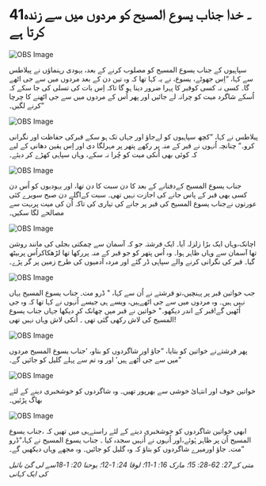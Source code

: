 # 41۔ خدا جناب یسوع المسیح کو مردوں میں سے زندہ کرتا ہے

![OBS Image](https://cdn.door43.org/obs/jpg/360px/obs-en-41-01.jpg)

سپاہیوں کے جناب یسوع المسیح کو مصلوب کرنے کے بعد، یہودی رہنماؤں نے پیلاطس سے کہا، “اِس جھوٹے، یسوع، نے یہ کہا تھا کہ وہ تین دن کے بعد مردوں میں سے جی اٹھے گا۔ کسی نہ کسی کوقبر کا پہرا ضرور دینا ہو گا تاکہ اِس بات کی تسلی کی جا سکے کہ اُسکے شاگرد میت کو چرانہ لے جائیں اور پھر اُس کے مردوں میں سے جی اٹھنے کا چرچا کرنے لگیں۔”

![OBS Image](https://cdn.door43.org/obs/jpg/360px/obs-en-41-02.jpg)

پیلاطس نے کہا، “کچھ سپاہیوں کو لےجاؤ اور جہاں تک ہو سکے قبرکی حفاظت اور نگرانی کرو۔” چنانچہ اُنہوں نے قبر کے منہ پر رکھے پتھر پر مہرلگا دی اور اِس یقین دھانی کے لیے کہ کوئی بھی اُنکی میت کو چُرا نہ سکے، وہاں سپاہی کھڑے کر دیئے۔

![OBS Image](https://cdn.door43.org/obs/jpg/360px/obs-en-41-03.jpg)

جناب یسوع المسیح کےدفنانے کے بعد کا دن سبت کا دن تھا، اور یہودیوں کو اُس دن کسی بھی قبر کے پاس جانے کی اجازت نہیں تھی۔ سبت کےاگلے دن صبح سویرے کئی عورتوں نےجناب یسوع المسیح کی قبر پر جانے کی تیاری کی تاکہ اُن کی میت پربہت سے مصالحے لگا سکیں۔

![OBS Image](https://cdn.door43.org/obs/jpg/360px/obs-en-41-04.jpg)

اچانک،وہاں ایک بڑا زلزلہ آیا۔ ایک فرشتہ جو کہ آسمان سے چمکتی بجلی کی مانند روشن تھا آسمان سے وہاں ظاہر ہوا۔ وہ اُس پتھر کو جو قبر کے منہ پررکھا تھا لڑھکاکراُس پربیٹھ گیا۔ قبر کی نگرانی کرنے والے سپاہی ڈر گئے اور مردہ آدمیوں کی طرح زمین پر گر پڑے۔

![OBS Image](https://cdn.door43.org/obs/jpg/360px/obs-en-41-05.jpg)

جب خواتین قبر پر پہنچیں،تو فرشتے نے اُن سے کہا، " ڈرو مت۔ جناب یسوع المسیح یہاں نہیں ہيں۔ وہ مردوں میں سے جی اٹھےہیں، ویسے ہی جیسے اُنہوں نے کہا تھا کہ وہ جی اُٹھیں گے!قبر کے اندر دیکھو۔" خواتین نے قبر میں چھانک کر دیکھا جہاں جناب یسوع المسیح کی لاش رکھی گئی تھی ۔ اُنکی لاش وہاں نہیں تھی!

![OBS Image](https://cdn.door43.org/obs/jpg/360px/obs-en-41-06.jpg)

پھر فرشتےنے خواتین کو بتایا، “جاؤ اور شاگردوں کو بتاو، ‘جناب یسوع المسیح مردوں میں سے جی اُٹھے ہيں’ اور وہ تم سے پہلے گلیل کو جائیں گے۔”

![OBS Image](https://cdn.door43.org/obs/jpg/360px/obs-en-41-07.jpg)

خواتین خوف اور انتہائ خوشی سے بھرپور تھیں۔ وہ شاگردوں کو خوشخبری دینے کے لئے بھاگ پڑئیں۔

![OBS Image](https://cdn.door43.org/obs/jpg/360px/obs-en-41-08.jpg)

ابھی خواتین شاگردوں کو خوشخبری دینے کے لئے راستےہی میں تھیں کہ ،جناب یسوع المسیح اُن پر ظاہر ہُوئے،اور اُنہوں نے اُنہیں سجدہ کیا ۔ جناب یسوع المسیح نے کہا،“ڈرو مت۔ جاؤ اورمیرے شاگردوں کو بتاؤ کہ وہ گلیل کو جائیں۔ وہ مجھے وہاں دیکھیں گے۔”

_متی کے27: 62-28: 15؛ مارک 16: 1-11؛ لوقا 24: 1-12؛ یوحنا 20: 1-18سے لی گئ بائبل کی ایک کہانی_
